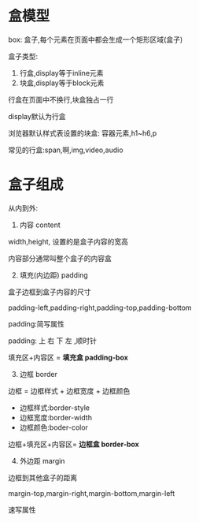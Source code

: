 # 盒模型

box: 盒子,每个元素在页面中都会生成一个矩形区域(盒子)

盒子类型:

1. 行盒,display等于inline元素
2. 块盒,display等于block元素

行盒在页面中不换行,块盒独占一行

display默认为行盒

浏览器默认样式表设置的块盒: 容器元素,h1~h6,p

常见的行盒:span,啊,img,video,audio

# 盒子组成

从内到外:

1. 内容 content

width,height, 设置的是盒子内容的宽高

内容部分通常叫整个盒子的内容盒

2. 填充(内边距) padding

盒子边框到盒子内容的尺寸

padding-left,padding-right,padding-top,padding-bottom

padding:简写属性

padding: 上 右 下 左   ,顺时针

填充区+内容区 = **填充盒 padding-box**

3. 边框 border

边框 = 边框样式 + 边框宽度 + 边框颜色

- 边框样式:border-style
- 边框宽度:border-width
- 边框颜色:boder-color

边框+填充区+内容区= **边框盒 border-box**

4. 外边距 margin

边框到其他盒子的距离

margin-top,margin-right,margin-bottom,margin-left

速写属性
